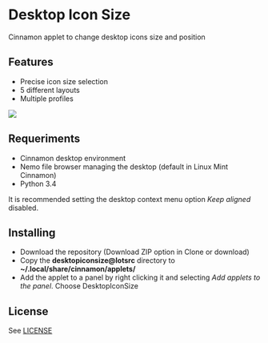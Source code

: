 # Desktop Icon Size

Cinnamon applet to change desktop icons size and position

## Features

* Precise icon size selection
* 5 different layouts
* Multiple profiles
 
![](https://raw.githubusercontent.com/wiki/lotsrc/DesktopIconSize/screenshot_main.png)

## Requeriments

* Cinnamon desktop environment
* Nemo file browser managing the desktop (default in Linux Mint Cinnamon)
* Python 3.4

It is recommended setting the desktop context menu option *Keep aligned* disabled. 

## Installing

* Download the repository (Download ZIP option in Clone or download)
* Copy the **desktopiconsize@lotsrc** directory to **~/.local/share/cinnamon/applets/**
* Add the applet to a panel by right clicking it and selecting *Add applets to the panel*. Choose DesktopIconSize

## License

See [LICENSE](LICENSE)
